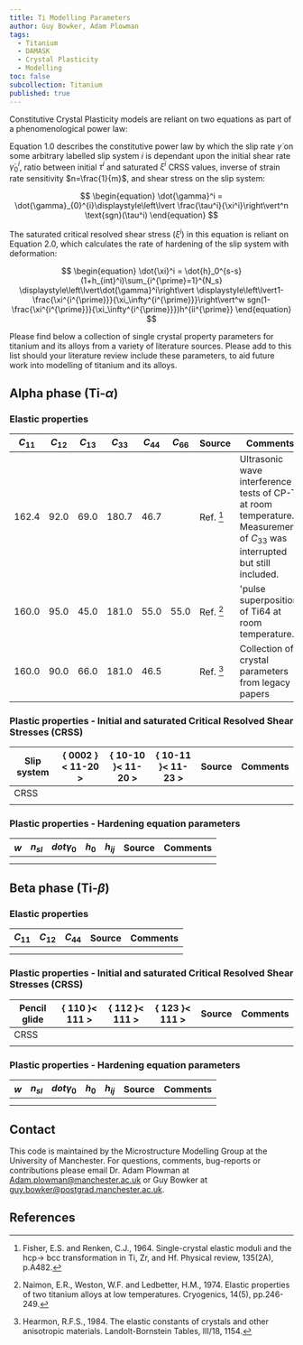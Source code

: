 ```yaml
---
title: Ti Modelling Parameters
author: Guy Bowker, Adam Plowman
tags:
  - Titanium
  - DAMASK
  - Crystal Plasticity
  - Modelling
toc: false
subcollection: Titanium
published: true
---
```


Constitutive Crystal Plasticity models are reliant on two equations as part of a phenomenological power law:

Equation 1.0 describes the constitutive power law by which the slip rate $\dot{\gamma}$ on some arbitrary labelled slip system $i$ is dependant upon the initial shear rate $\dot{\gamma}_{0}^{i}$, ratio between initial $\tau^i$ and saturated $\xi^i$ CRSS values, inverse of strain rate sensitivity $n=\frac{1}{m}$, and shear stress on the slip system:

$$
\begin{equation}
\dot{\gamma}^i = \dot{\gamma}_{0}^{i}\displaystyle\left\lvert \frac{\tau^i}{\xi^i}\right\vert^n \text{sgn}(\tau^i)
\end{equation}
$$
	
The saturated critical resolved shear stress ($\xi^i$) in this equation is reliant on Equation 2.0, which calculates the rate of hardening of the slip system with deformation:

$$
\begin{equation}
\dot{\xi}^i = \dot{h}_0^{s-s}(1+h_{int}^i)\sum_{i^{\prime}=1}^{N_s} \displaystyle\left\lvert\dot{\gamma}^i\right\vert \displaystyle\left\lvert1-\frac{\xi^{i^{\prime}}}{\xi_\infty^{i^{\prime}}}\right\vert^w sgn(1-\frac{\xi^{i^{\prime}}}{\xi_\infty^{i^{\prime}}})h^{ii^{\prime}}
\end{equation}
$$

Please find below a collection of single crystal property parameters for titanium and its alloys from a variety of literature sources.
Please add to this list should your literature review include these parameters, to aid future work into modelling of titanium and its alloys.


## Alpha phase (Ti-$\alpha$)
### Elastic properties

| $C_{11}$ | $C_{12}$ | $C_{13}$ | $C_{33}$ | $C_{44}$ | $C_{66}$ | Source    | Comments                                                                                                                     |
| -------- | -------- | -------- | -------- | -------- | -------- | --------- | ---------------------------------------------------------------------------------------------------------------------------- |
| 162.4    | 92.0     | 69.0     | 180.7    | 46.7     |          | Ref. [^1] | Ultrasonic wave interference tests of CP-Ti at room temperature. Measurement of $C_{33}$ was interrupted but still included. |
| 160.0    | 95.0     | 45.0     | 181.0    | 55.0     | 55.0     | Ref. [^2] | 'pulse superposition' of Ti64 at room temperature.                                                                           |
| 160.0    | 90.0     | 66.0     | 181.0    | 46.5     |          | Ref. [^3] | Collection of crystal parameters from legacy papers |

### Plastic properties - Initial and saturated Critical Resolved Shear Stresses (CRSS)

| Slip system | \{ 0002 \}\< 11-20 \> | \{ 10-10 \}\< 11-20 \> | \{ 10-11 \}\< 11-23 \> | Source | Comments |
| ----------- | --------------------- |  --------------------- | ---------------------- | ------ | -------- |
| CRSS        |                       |                        |                        |        |          |
|             |                       |                        |                        |        |          |

### Plastic properties - Hardening equation parameters

| $w$ | $n_{sl}$ | $dot{\gamma}_0$ | $h_0$ | $h_{ij}$ | Source | Comments |
| --- | -------- | --------------- | ----- | -------- | ------ | -------- |
|     |          |                 |       |          |        |          |
|     |          |                 |       |          |        |          |


## Beta phase (Ti-$\beta$)
### Elastic properties

| $C_{11}$ | $C_{12}$ | $C_{44}$ | Source | Comments |
|  ------- | -------- | -------- | ------ | -------- |
|          |          |          |        |          |
|          |          |          |        |          |

### Plastic properties - Initial and saturated Critical Resolved Shear Stresses (CRSS)

| Pencil glide | \{ 110 \}\< 111 \> | \{ 112 \}\< 111 \> | \{ 123 \}\< 111 \> | Source | Comments |
| ------------ | ------------------ |  ----------------- | ------------------ | ------ | -------- |
|     CRSS     |                    |                    |                    |        |          |
|              |                    |                    |                    |        |          |

### Plastic properties - Hardening equation parameters

| $w$ | $n_{sl}$ | $dot{\gamma}_0$ | $h_0$ | $h_{ij}$ | Source | Comments |
| --- | -------- | --------------- | ----- | -------- | ------ | -------- |
|     |          |                 |       |          |        |          |
|     |          |                 |       |          |        |          |


## Contact

This code is maintained by the Microstructure Modelling Group at the University of Manchester. For questions, comments, bug-reports or contributions please email Dr. Adam Plowman at [Adam.plowman@manchester.ac.uk](mailto:Adam.plowman@manchester.ac.uk) or Guy Bowker at [guy.bowker@postgrad.manchester.ac.uk](mailto:guy.bowker@postgrad.manchester.ac.uk).

## References

[^1]: Fisher, E.S. and Renken, C.J., 1964. Single-crystal elastic moduli and the hcp→ bcc transformation in Ti, Zr, and Hf. Physical review, 135(2A), p.A482.
[^2]: Naimon, E.R., Weston, W.F. and Ledbetter, H.M., 1974. Elastic properties of two titanium alloys at low temperatures. Cryogenics, 14(5), pp.246-249.
[^3]: Hearmon, R.F.S., 1984. The elastic constants of crystals and other anisotropic materials. Landolt-Bornstein Tables, III/18, 1154.





